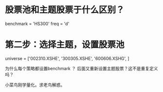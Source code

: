 # 股票池和主题股票于什么区别？

benchmark = 'HS300'
freq = 'd'

# 第二步：选择主题，设置股票池
universe = ['002310.XSHE', '300305.XSHE', '600606.XSHG', ]

为什么每个策略都设置benchmark ？ 后面又重新设置主题股票？这不是重复定义吗？

小菜鸟刚学量化。求老鸟解惑。
